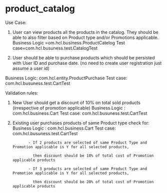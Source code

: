 # product_catalog

Use Case:

 

1. User can view products all the products in the catalog. They should be able to also filter based on Product type and/or Promotions applicable.
  Business Logic =om.hcl.business.ProductCatelog
  Test case=com.hcl.busuness.test.CatalogTest

2. User should be able to purchase products which should be persisted with User ID and purchase date. (no need to create user registration just assume a user id)

 Business Logic: com.hcl.entity.ProductPurchase
 Test case: com.hcl.busuness.test.CartTest

Validation rules:

1. New User should get a discount of 10% on total sold products (irrespective of promotion applicable)
Business Logic : com.hcl.business.Cart
Test case: com.hcl.busuness.test.CartTest

2. Existing user purchases products of same Product type check for:
Business Logic : com.hcl.business.Cart
Test case: com.hcl.busuness.test.CartTest

              - If 2 products are selected of same Product Type and Promotion applicable is Y for all selected products,

                then discount should be 10% of total cost of Promotion applicable products

              - If 3 products are selected of same Product Type and Promotion applicable is Y for all selected products,

                then discount should be 20% of total cost of Promotion applicable products
